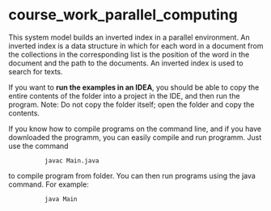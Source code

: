 # course_work_parallel_computing

This system model builds an inverted index in a parallel environment. An inverted index is a data structure in which for each word in a document from the collections in the corresponding list is the position of the word in the document and the path to the documents. An inverted index is used to search for texts.

If you want to **run the examples in an IDEA**, you should be able to copy the entire contents of the folder into a project in the IDE, and then run the program. Note: Do not copy the folder itself; open the folder and copy the contents.

If you know how to compile programs on the command line, and if you have downloaded the programm, you can easily compile and run programm. Just use the command

              javac Main.java
to compile program from folder. You can then run programs using the java command. For example:

              java Main